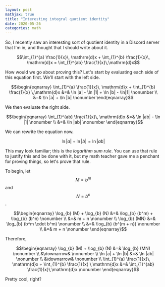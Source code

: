 ```yaml
---
layout: post
mathjax: true
title: "Interesting integral quotient identity"
date: 2020-05-26
categories: math
---
```


So, I recently saw an interesting sort of quotient identity in a Discord server that I'm in, and thought that I should write about it.

$$\int_{1}^{a} \frac{1}{x}\, \mathrm{d}x + \int_{1}^{b} \frac{1}{x}\, \mathrm{d}x = \int_{1}^{ab} \frac{1}{x}\,\mathrm{d}x$$

How would we go about proving this? Let's start by evaluating each side of this equation first. We'll start with the left side.

$$\begin{eqnarray}
\int_{1}^{a} \frac{1}{x}\, \mathrm{d}x + \int_{1}^{b} \frac{1}{x} \,\mathrm{d}x &=& \ln |a| - \ln |1| + \ln |b| - \ln|1| \nonumber \\
&=& \ln |a| + \ln |b| \nonumber
\end{eqnarray}$$

We then evaluate the right side.

$$\begin{eqnarray}
\int_{1}^{ab} \frac{1}{x}\, \mathrm{d}x &=& \ln |ab| - \ln |1| \nonumber \\
&=& \ln |ab| \nonumber
\end{eqnarray}$$

We can rewrite the equation now.

$$\ln |a| + \ln |b| = \ln |ab|$$

This may look familiar; this is the *logarithm sum rule*. You can use that rule to justify this and be done with it, but my math teacher gave me a penchant for proving things, so let's prove that rule.

To begin, let $$M = b^m$$ and $$N = b^n$$.

$$\begin{eqnarray}
\log_{b} (M) + \log_{b} (N) &=& \log_{b} (b^m) + \log_{b} (b^n) \nonumber \\
    &=& m + n \nonumber \\
\log_{b} (MN) &=& \log_{b} (b^m \cdot b^m) \nonumber \\
    &=& \log_{b} (b^{m + n}) \nonumber \\
    &=& m + n \nonumber
\end{eqnarray}$$

Therefore,

$$\begin{eqnarray}
\log_{b} (M) + \log_{b} (N) &=& \log_{b} (MN) \nonumber \\
&\downarrow& \nonumber \\
\ln |a| + \ln |b| &=& \ln |ab| \nonumber \\
&\downarrow& \nonumber \\
\int_{1}^{a} \frac{1}{x}\, \mathrm{d}x + \int_{1}^{b} \frac{1}{x} \,\mathrm{d}x &=& \int_{1}^{ab} \frac{1}{x}\,\mathrm{d}x \nonumber
\end{eqnarray}$$

Pretty cool, right?
